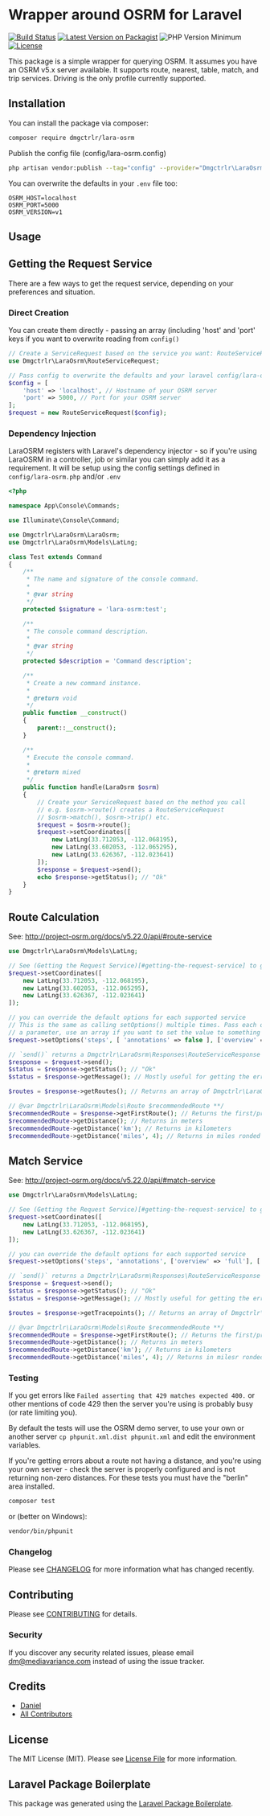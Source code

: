 # Wrapper around OSRM for Laravel

[![Build Status](https://img.shields.io/travis/com/dmgctrlr/lara-osrm/master.svg?style=flat-square)](https://travis-ci.com/dmgctrlr/lara-osrm)
[![Latest Version on Packagist](https://img.shields.io/packagist/v/dmgctrlr/lara-osrm.svg?style=flat-square)](https://packagist.org/packages/dmgctrlr/lara-osrm)
![PHP Version Minimum](https://img.shields.io/packagist/php-v/dmgctrlr/lara-osrm.svg?style=flat-square)
[![License](https://img.shields.io/packagist/l/dmgctrlr/lara-osrm.svg?style=flat-square)](https://packagist.org/packages/dmgctrlr/lara-osrm)

This package is a simple wrapper for querying OSRM. It assumes you have an OSRM v5.x server available. It supports route, nearest, table, match, and trip services. Driving is the only profile currently supported.

## Installation

You can install the package via composer:

```bash
composer require dmgctrlr/lara-osrm
```

Publish the config file (config/lara-osrm.config)

```bash
php artisan vendor:publish --tag="config" --provider="Dmgctrlr\LaraOsrm\LaraOsrmServiceProvider"
```

You can overwrite the defaults in your `.env` file too:
```dotenv
OSRM_HOST=localhost
OSRM_PORT=5000
OSRM_VERSION=v1
```

## Usage

## Getting the Request Service
There are a few ways to get the request service, depending on your preferences and situation.

### Direct Creation
You can create them directly - passing an array (including 'host' and 'port' keys if you want to overwrite reading from `config()`
``` php
// Create a ServiceRequest based on the service you want: RouteServiceRequest, MatchServiceRequest, TripServiceRequest
use Dmgctrlr\LaraOsrm\RouteServiceRequest;

// Pass config to overwrite the defaults and your laravel config/lara-osrm.php
$config = [
    'host' => 'localhost', // Hostname of your OSRM server
    'port' => 5000, // Port for your OSRM server
];
$request = new RouteServiceRequest($config);
```

### Dependency Injection
LaraOSRM registers with Laravel's dependency injector - so if you're using LaraOSRM in a controller, job or similar
you can simply add it as a requirement. It will be setup using the config settings defined in `config/lara-osrm.php` and/or `.env`

``` php
<?php

namespace App\Console\Commands;

use Illuminate\Console\Command;

use Dmgctrlr\LaraOsrm\LaraOsrm;
use Dmgctrlr\LaraOsrm\Models\LatLng;

class Test extends Command
{
    /**
     * The name and signature of the console command.
     *
     * @var string
     */
    protected $signature = 'lara-osrm:test';

    /**
     * The console command description.
     *
     * @var string
     */
    protected $description = 'Command description';

    /**
     * Create a new command instance.
     *
     * @return void
     */
    public function __construct()
    {
        parent::__construct();
    }

    /**
     * Execute the console command.
     *
     * @return mixed
     */
    public function handle(LaraOsrm $osrm)
    {
        // Create your ServiceRequest based on the method you call
        // e.g. $osrm->route() creates a RouteServiceRequest
        // $osrm->match(), $osrm->trip() etc.
        $request = $osrm->route();
        $request->setCoordinates([
            new LatLng(33.712053, -112.068195),
            new LatLng(33.602053, -112.065295),
            new LatLng(33.626367, -112.023641)
        ]);
        $response = $request->send();
        echo $response->getStatus(); // "Ok"
    }
}

```

## Route Calculation
See: http://project-osrm.org/docs/v5.22.0/api/#route-service
``` php
use Dmgctrlr\LaraOsrm\Models\LatLng;

// See (Getting the Request Service)[#getting-the-request-service] to get your $request
$request->setCoordinates([
    new LatLng(33.712053, -112.068195),
    new LatLng(33.602053, -112.065295),
    new LatLng(33.626367, -112.023641)
]);

// you can override the default options for each supported service
// This is the same as calling setOptions() multiple times. Pass each option
// a parameter, use an array if you want to set the value to something other than "true"
$request->setOptions('steps', [ 'annotations' => false ], ['overview' => 'full'], ['geometries' => 'geojson']);

// `send()` returns a Dmgctrlr\LaraOsrm\Responses\RouteServiceResponse (since we made a RouteServiceRequest).
$response = $request->send();
$status = $response->getStatus(); // "Ok"
$status = $response->getMessage(); // Mostly useful for getting the error message if there's a problem.

$routes = $response->getRoutes(); // Returns an array of Dmgctrlr\LaraOsrm\Models\Route

// @var Dmgctrlr\LaraOsrm\Models\Route $recommendedRoute **/
$recommendedRoute = $response->getFirstRoute(); // Returns the first/primary route
$recommendedRoute->getDistance(); // Returns in meters
$recommendedRoute->getDistance('km'); // Returns in kilometers
$recommendedRoute->getDistance('miles', 4); // Returns in miles ronded to 4 decimal places

```

## Match Service
See: http://project-osrm.org/docs/v5.22.0/api/#match-service
``` php
use Dmgctrlr\LaraOsrm\Models\LatLng;

// See (Getting the Request Service)[#getting-the-request-service] to get your $request
$request->setCoordinates([
    new LatLng(33.712053, -112.068195),
    new LatLng(33.626367, -112.023641)
]);

// you can override the default options for each supported service
$request->setOptions('steps', 'annotations', ['overview' => 'full'], ['geometries' => 'geojson']);

// `send()` returns a Dmgctrlr\LaraOsrm\Responses\RouteServiceResponse (since we made a RouteServiceRequest).
$response = $request->send();
$status = $response->getStatus(); // "Ok"
$status = $response->getMessage(); // Mostly useful for getting the error message if there's a problem.

$routes = $response->getTracepoints(); // Returns an array of Dmgctrlr\LaraOsrm\Models\LatLng

// @var Dmgctrlr\LaraOsrm\Models\Route $recommendedRoute **/
$recommendedRoute = $response->getFirstRoute(); // Returns the first/primary matching.
$recommendedRoute->getDistance(); // Returns in meters
$recommendedRoute->getDistance('km'); // Returns in kilometers
$recommendedRoute->getDistance('miles', 4); // Returns in milesr ronded to 4 decimal places

```

### Testing

If you get errors like `Failed asserting that 429 matches expected 400.` or other mentions of
code 429 then the server you're using is probably busy (or rate limiting you).

By default the tests will use the OSRM demo server, to use your own or another
server `cp phpunit.xml.dist phpunit.xml` and edit the environment variables.

If you're getting errors about a route not having a distance, and you're using
your own server - check the server is properly configured and is not returning
non-zero distances. For these tests you must have the "berlin" area installed.

``` bash
composer test
```

or (better on Windows):

```bash
vendor/bin/phpunit
```


### Changelog

Please see [CHANGELOG](CHANGELOG.md) for more information what has changed recently.

## Contributing

Please see [CONTRIBUTING](CONTRIBUTING.md) for details.

### Security

If you discover any security related issues, please email dm@mediavariance.com instead of using the issue tracker.

## Credits

- [Daniel](https://github.com/dmgctrlr)
- [All Contributors](../../contributors)

## License

The MIT License (MIT). Please see [License File](LICENSE.md) for more information.

## Laravel Package Boilerplate

This package was generated using the [Laravel Package Boilerplate](https://laravelpackageboilerplate.com).
